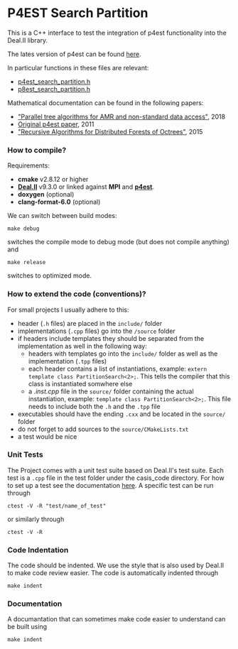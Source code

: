 # P4EST Search Partition

This is a C++ interface to test the integration of p4est functionality 
into the Deal.II library.

The lates version of p4est can be found [here](https://github.com/cburstedde/p4est).

In particular functions in these files are relevant: 
* [p4est_search_partition.h](https://github.com/cburstedde/p4est/blob/master/src/p4est_search.h)
* [p8est_search_partition.h](https://github.com/cburstedde/p4est/blob/master/src/p8est_search.h)

Mathematical documentation can be found in the following papers:
* ["Parallel tree algorithms for AMR and non-standard data access"](https://arxiv.org/pdf/1803.08432.pdf), 2018
* [Original p4est paper](https://ins.uni-bonn.de/media/public/publication-media/BursteddeWilcoxGhattas11.pdf),  2011
* ["Recursive Algorithms for Distributed Forests of Octrees"](https://arxiv.org/pdf/1406.0089.pdf), 2015

### How to compile?

Requirements:

* **cmake** v2.8.12 or higher	
*  **[Deal.II](www.dealii.org)** v9.3.0 or linked against **MPI** and [**p4est**](https://www.p4est.org/).
* **doxygen**	(optional)
* **clang-format-6.0** (optional)

	

We can switch between build modes:
```
make debug
```
switches the compile mode to debug mode (but does not compile anything) and

```
make release
```
switches to optimized mode. 


### How to extend the code (conventions)?

For small projects I usually adhere to this:

* header (`.h` files) are placed in the `include/` folder
* implementations (`.cpp` files) go into the `/source` folder
* if headers include templates they should be separated
  from the implementation as well in the following way:
  - headers with templates go into the `include/` folder
    as well as the implementation (`.tpp` files)
  - each header contains a list of instantiations, 
    example: `extern template class PartitionSearch<2>;`. This 
    tells the compiler that this class is instantiated somwhere else
  - a *.inst.cpp* file in the `source/` folder containing the
    actual instantiation, example: `template class PartitionSearch<2>;`.
    This file needs to include both the `.h` and the `.tpp` file
* executables should have the ending `.cxx` and be located in 
  the `source/` folder
* do not forget to add sources to the `source/CMakeLists.txt`
* a test would be nice


### Unit Tests

The Project comes with a unit test suite based on Deal.II's test suite.
Each test is a `.cpp` file in the test folder under the casis_code directory.
For how to set up a test see the documentation [here](https://www.dealii.org/current/users/testsuite.html).
A specific test can be run through

```
ctest -V -R "test/name_of_test"
```

or similarly through

```
ctest -V -R
```


### Code Indentation

The code should be indented. We use the style that is also used by Deal.II
to make code review easier. The code is automatically indented through

```
make indent
```


### Documentation

A documantation that can sometimes make code easier to understand
can be built using

```
make indent
```

